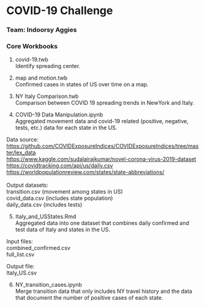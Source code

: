# COVID-19 Challenge
### Team: Indoorsy Aggies

### Core Workbooks
1. covid-19.twb \
Identify spreading center. 

2. map and motion.twb \
Confirmed cases in states of US over time on a map.

3. NY Italy Comparison.twb \
Comparison between COVID 19 spreading trends in NewYork and Italy.

4. COVID-19 Data Manipulation.ipynb \
Aggregated movement data and covid-19 related (positive, negative, tests, etc.) data for each state in the US.

Data source:\
https://github.com/COVIDExposureIndices/COVIDExposureIndices/tree/master/lex_data \
https://www.kaggle.com/sudalairajkumar/novel-corona-virus-2019-dataset \
https://covidtracking.com/api/us/daily.csv \
https://worldpopulationreview.com/states/state-abbreviations/ \
\
Output datasets: \
transition.csv (movement among states in US) \
covid_data.csv (includes state population) \
daily_data.csv (includes tests)

5. Italy_and_USStates.Rmd \
Aggregated data into one dataset that combines daily confirmed and test data of Italy and states in the US.

Input files: \
combined_confirmed.csv \
full_list.csv

Output file: \
Italy_US.csv

6. NY_transition_cases.ipynb \
Merge transition data that only includes NY travel history and the data that document the number of positive cases of each state.


